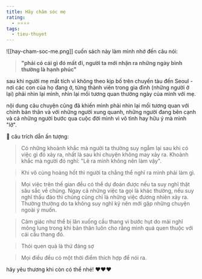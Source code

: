 ```yaml
---
title: Hãy chăm sóc mẹ
rating:
  - ⭐⭐⭐⭐
tags:
  - tieu-thuyet
---
```

![[hay-cham-soc-me.png]]
cuốn sách này làm mình nhớ đến câu nói:

> **"phải có cái gì đó mất đi, người ta mới nhận ra những ngày bình thường là hạnh phúc"**

sau khi người mẹ mất tích vì không theo kịp bố trên chuyến tàu đến Seoul - nơi các con của họ đang ở, từng thành viên trong gia đình (những người ở lại) phải nhìn lại mình, nhìn lại mối tương quan thường ngày của mình với mẹ.

nội dung câu chuyện cũng đã khiến mình phải nhìn lại mối tương quan với chính bản thân và với những người xung quanh, những người đang bên cạnh và cả những người bước qua cuộc đời mình vì vô tình hay hữu ý mà mình "lỡ".

🌱 câu trích dẫn ấn tượng:
> Có những khoảnh khắc mà người ta thường suy ngẫm lại sau khi có việc gì đó xảy ra, nhất là sau khi chuyện không may xảy ra. Khoảnh khắc mà người đó nghĩ: "Lẽ ra mình không nên làm vậy".

> Khi vô cùng hoảng hốt thì người ta chẳng thể nghĩ ra mình phải làm gì.

> Mọi việc trên thế gian đều có thể dự đoán được nếu ta suy nghĩ thật sâu sắc về chúng. Ngay cả những việc ta gọi là khác thường, nếu suy nghĩ thấu đáo thì chúng cũng chỉ là những việc đương nhiên xảy ra. Thường thường do ta không suy nghĩ kỹ nên mới gặp những chuyện ngoài ý muốn.

> Cảm giác như thể bị lăn xuống cầu thang vì bước hụt do mải nghĩ mông lung trong khi bản thân luôn cho rằng mình quá quen thuộc với cái cầu thang đó.

> Thói quen quả là thứ đáng sợ

> Mọi điều đều có một thời điểm thích hợp để nói ra.

hãy yêu thương khi còn có thể nhé! ♥️♥️♥️